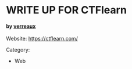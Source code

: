 # WRITE UP FOR CTFlearn
<b>by [verreaux](https://ctflearn.com/user/verreaux)</b><br><br>
Website: https://ctflearn.com/

Category:
- Web
